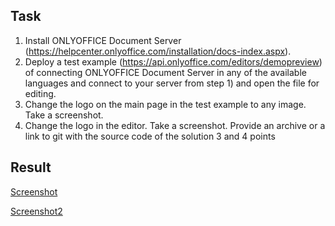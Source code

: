 ## Task

1) Install ONLYOFFICE Document Server (https://helpcenter.onlyoffice.com/installation/docs-index.aspx).
2) Deploy a test example (https://api.onlyoffice.com/editors/demopreview) of connecting ONLYOFFICE Document Server in any of the available languages and connect to your server from step 1) and open the file for editing.
3) Change the logo on the main page in the test example to any image. Take a screenshot.
4) Change the logo in the editor. Take a screenshot.
Provide an archive or a link to git with the source code of the solution 3 and 4 points


## Result

[Screenshot](Screenshot.PNG)

[Screenshot2](Screenshot2.PNG)